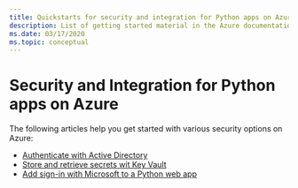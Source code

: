 ```yaml
---
title: Quickstarts for security and integration for Python apps on Azure
description: List of getting started material in the Azure documentation for securing Python apps.
ms.date: 03/17/2020
ms.topic: conceptual
---
```


# Security and Integration for Python apps on Azure

The following articles help you get started with various security options on Azure:

- [Authenticate with Active Directory](python-sdk-azure-authenticate.md)
- [Store and retrieve secrets wit Key Vault](/azure/key-vault/quick-create-python)
- [Add sign-in with Microsoft to a Python web app](/azure/active-directory/develop/quickstart-v2-python-webapp)
